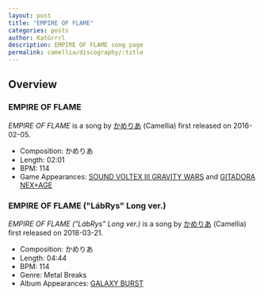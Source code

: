 ```yaml
---
layout: post
title: "EMPIRE OF FLAME"
categories: posts
author: KatGrrrl
description: EMPIRE OF FLAME song page
permalink: camellia/discography/:title
---
```


## Overview

### EMPIRE OF FLAME

*EMPIRE OF FLAME* is a song by [かめりあ](/camellia) (Camellia) first released on 2016-02-05.

* Composition: かめりあ
* Length: 02:01
* BPM: 114
* Game Appearances: [SOUND VOLTEX III GRAVITY WARS](https://remywiki.com/AC_SDVX_III) and [GITADORA NEX+AGE](https://remywiki.com/AC_GD_NEX%2BAGE)

### EMPIRE OF FLAME ("LábRys" Long ver.)

*EMPIRE OF FLAME ("LábRys" Long ver.)* is a song by [かめりあ](/camellia) (Camellia) first released on 2018-03-21.

* Composition: かめりあ
* Length: 04:44
* BPM: 114
* Genre: Metal Breaks
* Album Appearances: [GALAXY BURST](/camellia/albums/GALAXY-BURST)
